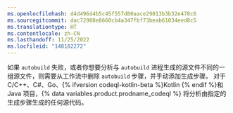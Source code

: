```yaml
---
ms.openlocfilehash: d4d496d4b5c45f557d80aace29013b3b32e478c6
ms.sourcegitcommit: dac72908e8660cb4a347fbf73beab61034eed8c5
ms.translationtype: HT
ms.contentlocale: zh-CN
ms.lasthandoff: 11/25/2022
ms.locfileid: "148182272"
---
```

如果 `autobuild` 失败，或者你想要分析与 `autobuild` 进程生成的源文件不同的一组源文件，则需要从工作流中删除 `autobuild` 步骤，并手动添加生成步骤。 对于 C/C++、C#、Go、{% ifversion codeql-kotlin-beta %}Kotlin {% endif %}和 Java 项目，{% data variables.product.prodname_codeql %} 将分析由指定的生成步骤生成的任何源代码。

